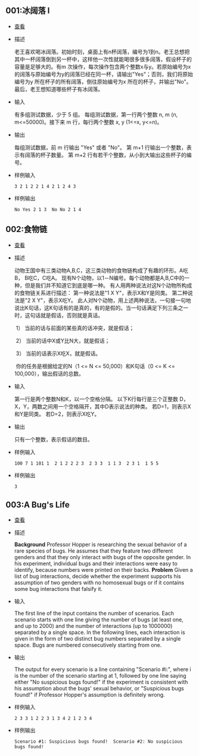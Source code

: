 ## 001:冰阔落 I

- [查看](http://dapractise.openjudge.cn/2019hw1/001/)

- 描述

  老王喜欢喝冰阔落。初始时刻，桌面上有n杯阔落，编号为1到n。老王总想把其中一杯阔落倒到另一杯中，这样他一次性就能喝很多很多阔落，假设杯子的容量是足够大的。有m 次操作，每次操作包含两个整数x与y。若原始编号为x 的阔落与原始编号为y的阔落已经在同一杯，请输出"Yes"；否则，我们将原始编号为y 所在杯子的所有阔落，倒往原始编号为x 所在的杯子，并输出"No"。最后，老王想知道哪些杯子有冰阔落。 

- 输入

  有多组测试数据，少于 5 组。 每组测试数据，第一行两个整数 n, m (n, m<=50000)。接下来 m 行，每行两个整数 x, y (1<=x, y<=n)。

- 输出

  每组测试数据，前 m 行输出 "Yes" 或者 "No"。 第 m+1 行输出一个整数，表示有阔落的杯子数量。 第 m+2 行有若干个整数，从小到大输出这些杯子的编号。

- 样例输入

  `3 2 1 2 2 1 4 2 1 2 4 3 `

- 样例输出

  `No Yes 2 1 3  No No 2 1 4 `



## 002:食物链

- [查看](http://dapractise.openjudge.cn/2019hw1/002/)

- 描述

  动物王国中有三类动物A,B,C，这三类动物的食物链构成了有趣的环形。A吃B， B吃C，C吃A。 现有N个动物，以1－N编号。每个动物都是A,B,C中的一种，但是我们并不知道它到底是哪一种。 有人用两种说法对这N个动物所构成的食物链关系进行描述： 第一种说法是"1 X Y"，表示X和Y是同类。 第二种说法是"2 X Y"，表示X吃Y。 此人对N个动物，用上述两种说法，一句接一句地说出K句话，这K句话有的是真的，有的是假的。当一句话满足下列三条之一时，这句话就是假话，否则就是真话。

  ​	1）	当前的话与前面的某些真的话冲突，就是假话； 

  ​	2）	当前的话中X或Y比N大，就是假话； 

  ​	3）	当前的话表示X吃X，就是假话。 

  ​	你的任务是根据给定的N（1 <= N <= 50,000）和K句话（0 <= K <= 100,000），输出假话的总数。 

- 输入

  第一行是两个整数N和K，以一个空格分隔。 以下K行每行是三个正整数 D，X，Y，两数之间用一个空格隔开，其中D表示说法的种类。 若D=1，则表示X和Y是同类。 若D=2，则表示X吃Y。

- 输出

  只有一个整数，表示假话的数目。

- 样例输入

  `100 7 1 101 1  2 1 2 2 2 3  2 3 3  1 1 3  2 3 1  1 5 5 `

- 样例输出

  `3`





## 003:A Bug's Life

- [查看](http://dapractise.openjudge.cn/2019hw1/003/)

- 描述

  **Background** Professor Hopper is researching the sexual behavior of a rare species of bugs. He assumes that they feature two different genders and that they only interact with bugs of the opposite gender. In his experiment, individual bugs and their interactions were easy to identify, because numbers were printed on their backs. **Problem** Given a list of bug interactions, decide whether the experiment supports his assumption of two genders with no homosexual bugs or if it contains some bug interactions that falsify it.

- 输入

  The first line of the input contains the number of scenarios. Each scenario starts with one line giving the number of bugs (at least one, and up to 2000) and the number of interactions (up to 1000000) separated by a single space. In the following lines, each interaction is given in the form of two distinct bug numbers separated by a single space. Bugs are numbered consecutively starting from one.

- 输出

  The output for every scenario is a line containing "Scenario #i:", where i is the number of the scenario starting at 1, followed by one line saying either "No suspicious bugs found!" if the experiment is consistent with his assumption about the bugs' sexual behavior, or "Suspicious bugs found!" if Professor Hopper's assumption is definitely wrong.

- 样例输入

  `2 3 3 1 2 2 3 1 3 4 2 1 2 3 4`

- 样例输出

  `Scenario #1: Suspicious bugs found!  Scenario #2: No suspicious bugs found!`